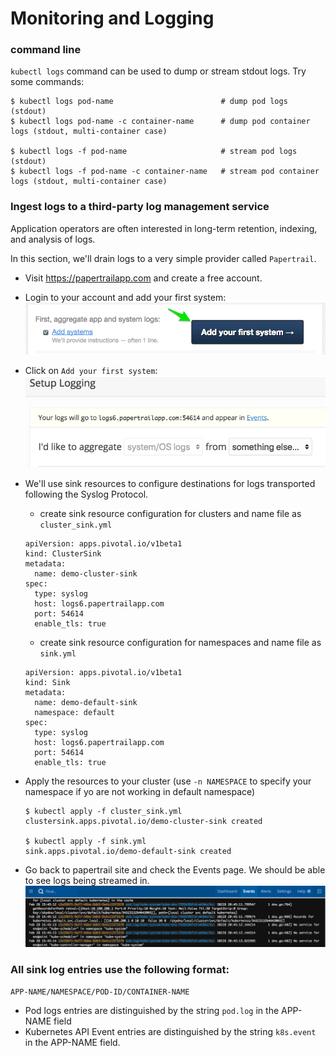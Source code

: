# Monitoring and Logging

### command line
`kubectl logs` command can be used to dump or stream stdout logs. Try some commands:
```
$ kubectl logs pod-name                        # dump pod logs (stdout)
$ kubectl logs pod-name -c container-name      # dump pod container logs (stdout, multi-container case)

$ kubectl logs -f pod-name                     # stream pod logs (stdout)
$ kubectl logs -f pod-name -c container-name   # stream pod container logs (stdout, multi-container case)
```

### Ingest logs to a third-party log management service
Application operators are often interested in long-term retention, indexing, and analysis of logs.

In this section, we'll drain logs to a very simple provider called `Papertrail`.

- Visit https://papertrailapp.com and create a free account.

- Login to your account and add your first system:
![Papertrail Add System](img/papertrail-1.png)

- Click on `Add your first system`:
![Papertrail Syslog Endpoint](img/papertrail-2.png)

- We'll use sink resources to configure destinations for logs transported following the Syslog Protocol.
    - create sink resource configuration for clusters and name file as `cluster_sink.yml`
    ```
    apiVersion: apps.pivotal.io/v1beta1
    kind: ClusterSink
    metadata:
      name: demo-cluster-sink
    spec:
      type: syslog
      host: logs6.papertrailapp.com
      port: 54614
      enable_tls: true
    ```
    - create sink resource configuration for namespaces and name file as `sink.yml`
    ```
    apiVersion: apps.pivotal.io/v1beta1
    kind: Sink
    metadata:
      name: demo-default-sink
      namespace: default
    spec:
      type: syslog
      host: logs6.papertrailapp.com
      port: 54614
      enable_tls: true
    ```
- Apply the resources to your cluster (use `-n NAMESPACE` to specify your namespace if yo are not working in default namespace)
    ```
    $ kubectl apply -f cluster_sink.yml
    clustersink.apps.pivotal.io/demo-cluster-sink created

    $ kubectl apply -f sink.yml
    sink.apps.pivotal.io/demo-default-sink created
    ```

- Go back to papertrail site and check the Events page. We should be able to see logs being streamed in.
![Papertrail Streaming](img/papertrail-3.png)

### All sink log entries use the following format:

`APP-NAME/NAMESPACE/POD-ID/CONTAINER-NAME`

 - Pod logs entries are distinguished by the string `pod.log` in the APP-NAME field
 - Kubernetes API Event entries are distinguished by the string `k8s.event` in the APP-NAME field.
